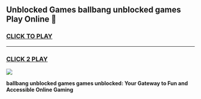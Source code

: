 
## Unblocked Games ballbang unblocked games Play Online 👋
<h3>
<a href="https://news.freeplayer.one?title=ballbang_unblocked_games&ref=17F">CLICK TO PLAY</a></h3>
<hr>

<h3>
<a href="https://news.freeplayer.one?title=ballbang_unblocked_games&ref=17F">CLICK 2 PLAY</a>
  
</h3>

<a href="https://news.freeplayer.one?title=ballbang_unblocked_games&ref=17F/"><img src="https://clearcache.store/games.png"></a>


**ballbang unblocked games games unblocked: Your Gateway to Fun and Accessible Online Gaming**

